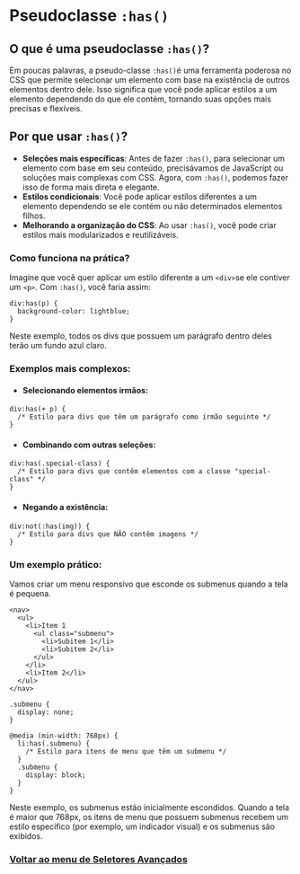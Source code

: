 # Pseudoclasse `:has()`

## O que é uma pseudoclasse `:has()`?

Em poucas palavras, a pseudo-classe `:has()`é uma ferramenta poderosa no CSS que permite selecionar um elemento com base na existência de outros elementos dentro dele. Isso significa que você pode aplicar estilos a um elemento dependendo do que ele contém, tornando suas opções mais precisas e flexíveis.

## Por que usar `:has()`?

- **Seleções mais específicas**: Antes de fazer `:has()`, para selecionar um elemento com base em seu conteúdo, precisávamos de JavaScript ou soluções mais complexas com CSS. Agora, com `:has()`, podemos fazer isso de forma mais direta e elegante.
- **Estilos condicionais**: Você pode aplicar estilos diferentes a um elemento dependendo se ele contém ou não determinados elementos filhos.
- **Melhorando a organização do CSS**: Ao usar `:has()`, você pode criar estilos mais modularizados e reutilizáveis.

### Como funciona na prática?

Imagine que você quer aplicar um estilo diferente a um `<div>`se ele contiver um `<p>`. Com `:has()`, você faria assim:

```
div:has(p) {
  background-color: lightblue;
}
```

Neste exemplo, todos os divs que possuem um parágrafo dentro deles terão um fundo azul claro.

### Exemplos mais complexos:

- #### Selecionando elementos irmãos:

```
div:has(+ p) {
  /* Estilo para divs que têm um parágrafo como irmão seguinte */
}
```

- #### Combinando com outras seleções:

```
div:has(.special-class) {
  /* Estilo para divs que contêm elementos com a classe "special-class" */
}
```

- #### Negando a existência:

```
div:not(:has(img)) {
  /* Estilo para divs que NÃO contêm imagens */
}
```

### Um exemplo prático:

Vamos criar um menu responsivo que esconde os submenus quando a tela é pequena.

```
<nav>
  <ul>
    <li>Item 1
      <ul class="submenu">
        <li>Subitem 1</li>
        <li>Subitem 2</li>
      </ul>
    </li>
    <li>Item 2</li>
  </ul>
</nav>
```
```
.submenu {
  display: none;
}

@media (min-width: 768px) {
  li:has(.submenu) {
    /* Estilo para itens de menu que têm um submenu */
  }
  .submenu {
    display: block;
  }
}
```
Neste exemplo, os submenus estão inicialmente escondidos. Quando a tela é maior que 768px, os itens de menu que possuem submenus recebem um estilo específico (por exemplo, um indicador visual) e os submenus são exibidos.

### [Voltar ao menu de Seletores Avançados](Menu.md)